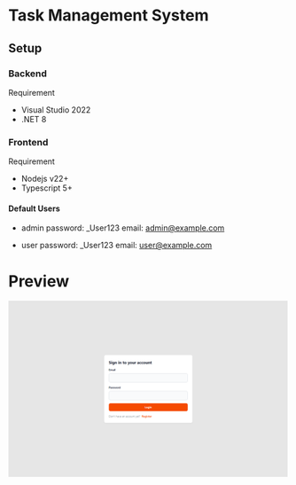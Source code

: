 # Task Management System

##  Setup 

### Backend

Requirement

- Visual Studio 2022
- .NET 8

### Frontend

Requirement

- Nodejs v22+
- Typescript 5+

#### Default Users

- admin 
  password: _User123
  email: admin@example.com

- user
  password: _User123
  email: user@example.com


# Preview

![Tasks](https://github.com/kbgro/tasks/blob/main/tasks.PNG?raw=true)


